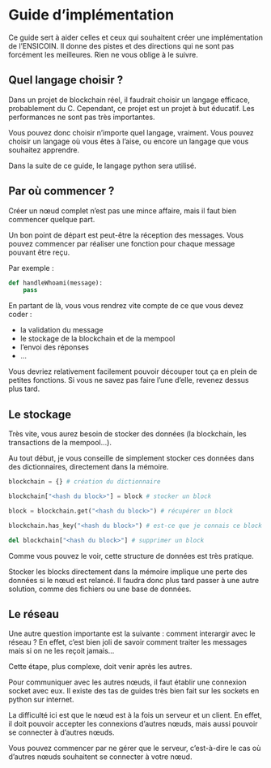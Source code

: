# Guide d’implémentation

Ce guide sert à aider celles et ceux qui souhaitent créer une implémentation de l’ENSICOIN. Il donne des pistes et des directions qui ne sont pas forcément les meilleures. Rien ne vous oblige à le suivre.

## Quel langage choisir ?

Dans un projet de blockchain réel, il faudrait choisir un langage efficace, probablement du C. Cependant, ce projet est un projet à but éducatif. Les performances ne sont pas très importantes.

Vous pouvez donc choisir n’importe quel langage, vraiment. Vous pouvez choisir un langage où vous êtes à l’aise, ou encore un langage que vous souhaitez apprendre.

Dans la suite de ce guide, le langage python sera utilisé.

## Par où commencer ?

Créer un nœud complet n’est pas une mince affaire, mais il faut bien commencer quelque part.

Un bon point de départ est peut-être la réception des messages. Vous pouvez commencer par réaliser une fonction pour chaque message pouvant être reçu.

Par exemple :

```python
def handleWhoami(message):
	pass
```

En partant de là, vous vous rendrez vite compte de ce que vous devez coder :

- la validation du message
- le stockage de la blockchain et de la mempool
- l’envoi des réponses
- ...

Vous devriez relativement facilement pouvoir découper tout ça en plein de petites fonctions. Si vous ne savez pas faire l’une d’elle, revenez dessus plus tard.

## Le stockage

Très vite, vous aurez besoin de stocker des données (la blockchain, les transactions de la mempool…).

Au tout début, je vous conseille de simplement stocker ces données dans des dictionnaires, directement dans la mémoire.

```python
blockchain = {} # création du dictionnaire

blockchain["<hash du block>"] = block # stocker un block

block = blockchain.get("<hash du block>") # récupérer un block

blockchain.has_key("<hash du block>") # est-ce que je connais ce block ?

del blockchain["<hash du block>"] # supprimer un block
```

Comme vous pouvez le voir, cette structure de données est très pratique.

Stocker les blocks directement dans la mémoire implique une perte des données si le nœud est relancé. Il faudra donc plus tard passer à une autre solution, comme des fichiers ou une base de données.

## Le réseau

Une autre question importante est la suivante : comment interargir avec le réseau ? En effet, c’est bien joli de savoir comment traiter les messages mais si on ne les reçoit jamais…

Cette étape, plus complexe, doit venir après les autres.

Pour communiquer avec les autres nœuds, il faut établir une connexion socket avec eux. Il existe des tas de guides très bien fait sur les sockets en python sur internet.

La difficulté ici est que le nœud est à la fois un serveur et un client. En effet, il doit pouvoir accepter les connexions d’autres nœuds, mais aussi pouvoir se connecter à d’autres nœuds.

Vous pouvez commencer par ne gérer que le serveur, c’est-à-dire le cas où d’autres nœuds souhaitent se connecter à votre nœud.
